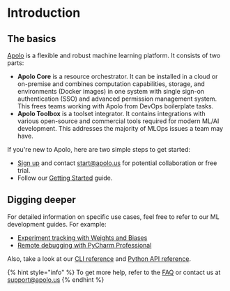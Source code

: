 # Introduction

## The basics

[Apolo](https://apolo.us) is a flexible and robust machine learning platform. It consists of two parts:

* **Apolo Core** is a resource orchestrator. It can be installed in a cloud or on-premise and combines computation capabilities, storage, and environments (Docker images) in one system with single sign-on authentication (SSO) and advanced permission management system. This frees teams working with Apolo from DevOps boilerplate tasks.
* **Apolo Toolbox** is a toolset integrator. It contains integrations with various open-source and commercial tools required for modern ML/AI development. This addresses the majority of MLOps issues a team may have.

If you're new to Apolo, here are two simple steps to get started:

* [Sign up](https://console.apolo.us) and contact [start@apolo.us](mailto:start@apolo.us) for potential collaboration or free trial.&#x20;
* Follow our [Getting Started](first-steps/getting-started.md) guide.

## Digging deeper

For detailed information on specific use cases, feel free to refer to our ML development guides. For example:

* [Experiment tracking with Weights and Biases](toolbox/experiment-tracking/experiment-tracking-with-weights-and-biases.md)
* [Remote debugging with PyCharm Professional](toolbox/remote-debugging/remote-debugging-with-pycharm-professional.md)

Also, take a look at our [CLI reference](https://neu-ro.gitbook.io/neu-ro-cli-reference/) and [Python API reference](https://neuro-sdk.readthedocs.io/en/latest/).

{% hint style="info" %}
To get more help, refer to the [FAQ](faq.md) or contact us at [support@apolo.us](mailto:support@apolo.us)
{% endhint %}
